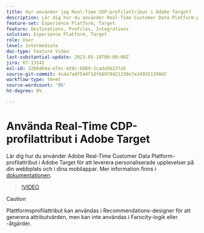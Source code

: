 ```yaml
---
title: Hur använder jag Real-Time CDP-profilattribut i Adobe Target?
description: Lär dig hur du använder Real-Time Customer Data Platform-profilattribut i Adobe Target för att leverera personaliserade upplevelser på din webbplats och i dina mobilappar.
feature-set: Experience Platform, Target
feature: Destinations, Profiles, Integrations
solution: Experience Platform, Target
role: User
level: Intermediate
doc-type: Feature Video
last-substantial-update: 2023-05-19T00:00:00Z
jira: KT-13142
exl-id: 3266d64a-e7ec-429c-b089-2cada56237a5
source-git-commit: 4cda7adf544f1df68978421239e7e349351398d2
workflow-type: tm+mt
source-wordcount: '95'
ht-degree: 0%

---
```


# Använda Real-Time CDP-profilattribut i Adobe Target

Lär dig hur du använder Adobe Real-Time Customer Data Platform-profilattribut i Adobe Target för att leverera personaliserade upplevelser på din webbplats och i dina mobilappar. Mer information finns i [dokumentationen](https://experienceleague.adobe.com/docs/target/using/integrate/integrating-with-rtcdp.html).

>[!VIDEO](https://video.tv.adobe.com/v/3419318/?learn=on)

>[!CAUTION]
>
>Plattformsprofilattribut kan användas i Recommendations-designer för att generera attributvärden, men kan inte användas i Farocity-logik eller -åtgärder.
